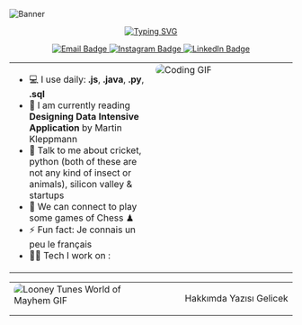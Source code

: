 ![Banner](https://media.licdn.com/dms/image/D4D16AQH_G0YzKFS6eg/profile-displaybackgroundimage-shrink_350_1400/0/1692037192822?e=1707350400&v=beta&t=WWdXo7JwQEjXLFKEnWh2N_zt96bnU4_l0mSoVS5Cgcg)

<p align="center">
    <a href="https://git.io/typing-svg">
        <img src="https://readme-typing-svg.demolab.com?font=Fira+Code&weight=500&pause=1000&color=718355&random=false&width=435&lines=Hello%2C+I+am+Erdem+Karao%C4%9Flu.;Merhaba%2C+Ben+Erdem+Karao%C4%9Flu." alt="Typing SVG" />
    </a>
</p>

<p align="center">
  <!-- E-Mail Bağlantısı -->
  <a href="mailto:erdemkaraogllu@gmail.com?subject=[GitHub]%20Contact">
    <img src="https://img.shields.io/badge/e‑mail-D14836.svg?style=for-the-badge&logo=GMail&logoColor=white" alt="Email Badge" />
  </a>
  
  <!-- Instagram Bağlantısı -->
  <a href="https://instagram.com/erdemkaraogllu">
    <img src="https://img.shields.io/badge/instagram-E4405F.svg?style=for-the-badge&logo=instagram&logoColor=white" alt="Instagram Badge" />
  </a>

  <!-- LinkedIn Bağlantısı -->
  <a href="https://www.linkedin.com/in/erdem-karao%C4%9Flu-b6843124a/">
    <img src="https://img.shields.io/badge/linkedin-0077B5.svg?style=for-the-badge&logo=linkedin&logoColor=white" alt="LinkedIn Badge" />
  </a>
</p>

<table>
  <tr>
    <td width="50%" valign="center">
      <ul>    
        <li>💻 I use daily: <strong>.js</strong>, <strong>.java</strong>, <strong>.py</strong>,  <strong>.sql</strong></li>
        <li>📖 I am currently reading <strong>Designing Data Intensive Application</strong> by Martin Kleppmann</li>
        <li>💬 Talk to me about cricket, python (both of these are not any kind of insect or animals), silicon valley &amp; startups</li>
        <li>👯 We can connect to play some games of Chess ♟</li>
        <li>⚡ Fun fact: Je connais un peu le français</li>
        <li>🧑‍💻 Tech I work on :</li>
      </ul>
    </td>
    <td width="50%" valign="top">     
        <img src="https://media.giphy.com/media/SWoSkN6DxTszqIKEqv/giphy.gif" alt="Coding GIF" style="max-width: 100%; height: auto; border-radius: 10px;">
    </td>
  </tr>
</table>

<table>
  <tr>
    <td width="50%" valign="top">
      <img src="https://media.giphy.com/media/RbDKaczqWovIugyJmW/giphy.gif" alt="Looney Tunes World of Mayhem GIF" style="max-width: 100%; height: auto; border-radius: 10px;">
    </td>
    <td width="50%" valign="center">
      <p align="right">
        Hakkımda Yazısı Gelicek
      </p>
    </td>
  </tr>
</table>
